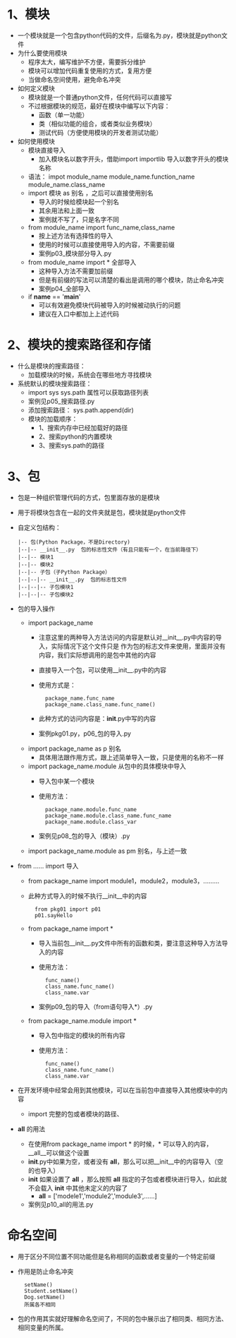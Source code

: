 # 1、模块
- 一个模块就是一个包含python代码的文件，后缀名为.py，模块就是python文件
- 为什么要使用模块
    - 程序太大，编写维护不方便，需要拆分维护
    - 模块可以增加代码重复使用的方式，复用方便
    - 当做命名空间使用，避免命名冲突
- 如何定义模块
    - 模块就是一个普通python文件，任何代码可以直接写
    - 不过根据模块的规范，最好在模块中编写以下内容：
        - 函数（单一功能）
        - 类（相似功能的组合，或者类似业务模块）
        - 测试代码（方便使用模块的开发者测试功能）
- 如何使用模块
    - 模块直接导入
        - 加入模块名以数字开头，借助import  importlib 导入以数字开头的模块名称
    - 语法：
        impot module_name
        module_name.function_name
        module_name.class_name
    - import 模块 as 别名 ，之后可以直接使用别名
        - 导入的时候给模块起一个别名
        - 其余用法和上面一致
        - 案例就不写了，只是名字不同
    - from module_name import func_name,class_name
        - 按上述方法有选择性的导入
        - 使用的时候可以直接使用导入的内容，不需要前缀
        - 案例p03_模块部分导入.py
    - from module_name import *   全部导入   
        - 这种导入方法不需要加前缀
        - 但是有前缀的写法可以清楚的看出是调用的哪个模块，防止命名冲突
        - 案例p04_全部导入
    - if __name__ == '__main__'
        - 可以有效避免模块代码被导入的时候被动执行的问题
        - 建议在入口中都加上上述代码
# 2、模块的搜索路径和存储
- 什么是模块的搜索路径：
    - 加载模块的时候，系统会在哪些地方寻找模块
- 系统默认的模块搜索路径：
    - import sys
        sys.path  属性可以获取路径列表
    - 案例见p05_搜索路径.py
    - 添加搜索路径：
        sys.path.append(dir)
    - 模块的加载顺序：
        - 1、搜索内存中已经加载好的路径
        - 2、搜索python的内置模块
        - 3、搜索sys.path的路径
        
# 3、包
- 包是一种组织管理代码的方式，包里面存放的是模块
- 用于将模块包含在一起的文件夹就是包，模块就是python文件
- 自定义包结构：
  
      |-- 包(Python Package，不是Directory)
      |--|-- __init__.py  包的标志性文件（有且只能有一个，在当前路径下）
      |--|-- 模块1
      |--|-- 模块2
      |--|-- 子包（子Python Package）
      |--|--|-- __init__.py  包的标志性文件
      |--|--|-- 子包模块1
      |--|--|-- 子包模块2
- 包的导入操作
    - import package_name
        - 注意这里的两种导入方法访问的内容是默认对__init__.py中内容的导入，实际情况下这个文件只是
        作为包的标志文件来使用，里面并没有内容，我们实际想调用的是包中其他的内容
        - 直接导入一个包，可以使用__init__.py中的内容
        - 使用方式是：
            
                package_name.func_name
                package_name.class_name.func_name()
        - 此种方式的访问内容是：__init__.py中写的内容
        - 案例pkg01.py，p06_包的导入.py
    - import package_name  as p 别名
        - 具体用法跟作用方式，跟上述简单导入一致，只是使用的名称不一样
    - import package_name.module  从包中的具体模块中导入
        - 导入包中某一个模块
        - 使用方法：
        
                package_name.module.func_name
                package_name.module.class_name.func_name
                package_name.module.class_var
        - 案例见p08_包的导入（模块）.py
    - import package_name.module as pm   别名，与上述一致
    
- from ...... import 导入
    - from package_name import module1，module2，module3，.........
    - 此种方式导入的时候不执行__init__中的内容
        
            from pkg01 import p01 
            p01.sayHello
    - from package_name import  *
        - 导入当前包__init__.py文件中所有的函数和类，要注意这种导入方法导入的内容
        - 使用方法：
                
                func_name()
                class_name.func_name()
                class_name.var
        - 案例p09_包的导入（from语句导入*）.py
    - from package_name.module import * 
        - 导入包中指定的模块的所有内容
        - 使用方法：            
                
                func_name()
                class_name.func_name()
                class_name.var
- 在开发环境中经常会用到其他模块，可以在当前包中直接导入其他模块中的内容
    - import 完整的包或者模块的路径、
- __all__ 的用法
    - 在使用from package_name import * 的时候，* 可以导入的内容，__all__可以做这个设置
    - __init__.py中如果为空，或者没有 __all__，那么可以把__init__中的内容导入（空的也导入）
    - __init__ 如果设置了 __all__ ，那么按照 __all__ 指定的子包或者模块进行导入，如此就不会载入
    __init__ 中其他未定义的内容了
        - __all__ = ['modele1','module2','module3',......]
    - 案例见p10_all的用法.py
# 命名空间
- 用于区分不同位置不同功能但是名称相同的函数或者变量的一个特定前缀
- 作用是防止命名冲突
        
        setName()
        Student.setName()
        Dog.setName() 
        所属各不相同
- 包的作用其实就好理解命名空间了，不同的包中展示出了相同类、相同方法、相同变量的所属。
        
    
    